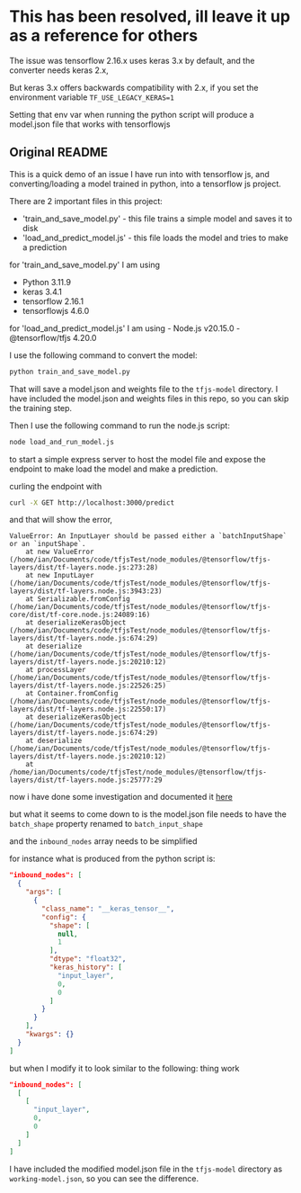 # This has been resolved, ill leave it up as a reference for others

The issue was tensorflow 2.16.x uses keras 3.x by default, and the converter needs keras 2.x, 

But keras 3.x offers backwards compatibility with 2.x, if you set the environment variable `TF_USE_LEGACY_KERAS=1`

Setting that env var when running the python script will produce a model.json file that works with tensorflowjs

## Original README

This is a quick demo of an issue I have run into with tensorflow js, and converting/loading a model trained in python, into a tensorflow js project.

There are 2 important files in this project:
 - 'train_and_save_model.py' - this file trains a simple model and saves it to disk
 - 'load_and_predict_model.js' - this file loads the model and tries to make a prediction

for 'train_and_save_model.py' I am using
 - Python 3.11.9
 - keras 3.4.1
 - tensorflow 2.16.1
 - tensorflowjs 4.6.0

for 'load_and_predict_model.js' I am using
    - Node.js v20.15.0
    - @tensorflow/tfjs 4.20.0

I use the following command to convert the model:
```bash
python train_and_save_model.py
```

That will save a model.json and weights file to the `tfjs-model` directory.
I have included the model.json and weights files in this repo, so you can skip the training step.

Then I use the following command to run the node.js script:
```bash
node load_and_run_model.js
```

to start a simple express server to host the model file and expose the endpoint to make load the model and make a prediction.

curling the endpoint with 
```bash
curl -X GET http://localhost:3000/predict
```

and that will show the error, 
```
ValueError: An InputLayer should be passed either a `batchInputShape` or an `inputShape`.
    at new ValueError (/home/ian/Documents/code/tfjsTest/node_modules/@tensorflow/tfjs-layers/dist/tf-layers.node.js:273:28)
    at new InputLayer (/home/ian/Documents/code/tfjsTest/node_modules/@tensorflow/tfjs-layers/dist/tf-layers.node.js:3943:23)
    at Serializable.fromConfig (/home/ian/Documents/code/tfjsTest/node_modules/@tensorflow/tfjs-core/dist/tf-core.node.js:24089:16)
    at deserializeKerasObject (/home/ian/Documents/code/tfjsTest/node_modules/@tensorflow/tfjs-layers/dist/tf-layers.node.js:674:29)
    at deserialize (/home/ian/Documents/code/tfjsTest/node_modules/@tensorflow/tfjs-layers/dist/tf-layers.node.js:20210:12)
    at processLayer (/home/ian/Documents/code/tfjsTest/node_modules/@tensorflow/tfjs-layers/dist/tf-layers.node.js:22526:25)
    at Container.fromConfig (/home/ian/Documents/code/tfjsTest/node_modules/@tensorflow/tfjs-layers/dist/tf-layers.node.js:22550:17)
    at deserializeKerasObject (/home/ian/Documents/code/tfjsTest/node_modules/@tensorflow/tfjs-layers/dist/tf-layers.node.js:674:29)
    at deserialize (/home/ian/Documents/code/tfjsTest/node_modules/@tensorflow/tfjs-layers/dist/tf-layers.node.js:20210:12)
    at /home/ian/Documents/code/tfjsTest/node_modules/@tensorflow/tfjs-layers/dist/tf-layers.node.js:25777:29
```

now i have done some investigation and documented it [here](https://discuss.tensorflow.org/t/corrupted-configuration-and-batch-input-shape-loading-pre-trained-layers-model-in-tensorflow-js/24977/5)

but what it seems to come down to is the model.json file needs to have the `batch_shape` property renamed to `batch_input_shape`

and the `inbound_nodes` array needs to be simplified

for instance what is produced from the python script is:

```json
"inbound_nodes": [
  {
    "args": [
      {
        "class_name": "__keras_tensor__",
        "config": {
          "shape": [
            null,
            1
          ],
          "dtype": "float32",
          "keras_history": [
            "input_layer",
            0,
            0
          ]
        }
      }
    ],
    "kwargs": {}
  }
]
```

but when I modify it to look similar to the following: thing work
```json
"inbound_nodes": [
  [
    [
      "input_layer",
      0,
      0
    ]
  ]
]
```

I have included the modified model.json file in the `tfjs-model` directory as `working-model.json`, so you can see the difference.
